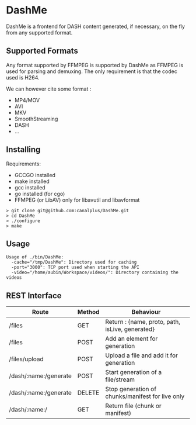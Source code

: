 DashMe
======

DashMe is a frontend for DASH content generated, if necessary, on the fly from any supported format.

Supported Formats
-----------------

Any format supported by FFMPEG is supported by DashMe as FFMPEG is used for parsing and demuxing.
The only requirement is that the codec used is H264.

We can however cite some format :
* MP4/MOV
* AVI
* MKV
* SmoothStreaming
* DASH
* ...

Installing
----------

Requirements:
* GCCGO installed
* make installed
* gcc installed
* go installed (for cgo)
* FFMPEG (or LibAV) only for libavutil and libavformat

```
> git clone git@github.com:canalplus/DashMe.git
> cd DashMe
> ./configure
> make
```

Usage
-----

```
Usage of ./bin/DashMe:
  -cache="/tmp/DashMe": Directory used for caching
  -port="3000": TCP port used when starting the API
  -video="/home/aubin/Workspace/videos/": Directory containing the videos
```

REST Interface
--------------

Route                 | Method | Behaviour
----------------------|--------|--------------------------------------------------
/files                | GET    | Return : {name, proto, path, isLive, generated}
/files                | POST   | Add an element for generation
/files/upload         | POST   | Upload a file and add it for generation
/dash/:name:/generate | POST   | Start generation of a file/stream
/dash/:name:/generate | DELETE | Stop generation of chunks/manifest for live only
/dash/:name:/<elm>    | GET    | Return file (chunk or manifest)
